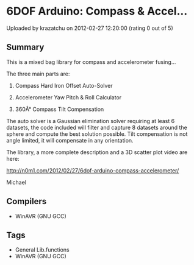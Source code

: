 # 6DOF Arduino: Compass & Accel...

Uploaded by krazatchu on 2012-02-27 12:20:00 (rating 0 out of 5)

## Summary

This is a mixed bag library for compass and accelerometer fusing...  

The three main parts are:


 1) Compass Hard Iron Offset Auto-Solver  

 2) Accelerometer Yaw Pitch & Roll Calculator  

 3) 360Â° Compass Tilt Compensation


The auto solver is a Gaussian elimination solver requiring at least 6 datasets, the code included will filter and capture 8 datasets around the sphere and compute the best solution possible. Tilt compensation is not angle limited, it will compensate in any orientation.


The library, a more complete description and a 3D scatter plot video are here:  

<http://n0m1.com/2012/02/27/6dof-arduino-compass-accelerometer/>


Michael

## Compilers

- WinAVR (GNU GCC)

## Tags

- General Lib.functions
- WinAVR (GNU GCC)
